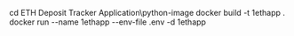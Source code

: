 cd ETH Deposit Tracker Application\python-image
docker build -t 1ethapp .
docker run --name 1ethapp --env-file .env -d 1ethapp